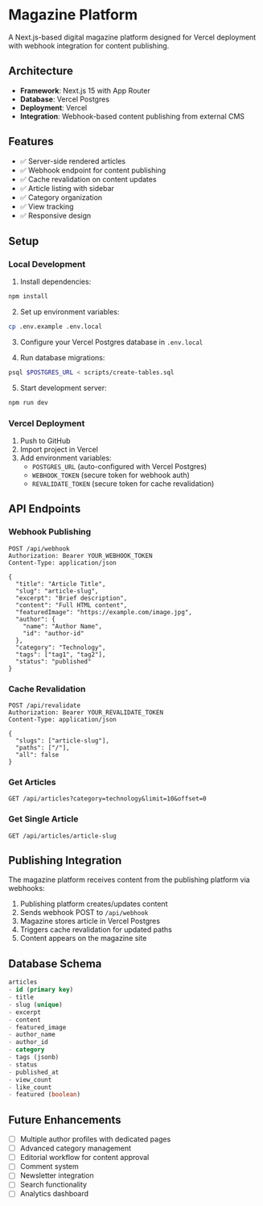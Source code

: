 # Magazine Platform

A Next.js-based digital magazine platform designed for Vercel deployment with webhook integration for content publishing.

## Architecture

- **Framework**: Next.js 15 with App Router
- **Database**: Vercel Postgres
- **Deployment**: Vercel
- **Integration**: Webhook-based content publishing from external CMS

## Features

- ✅ Server-side rendered articles
- ✅ Webhook endpoint for content publishing
- ✅ Cache revalidation on content updates
- ✅ Article listing with sidebar
- ✅ Category organization
- ✅ View tracking
- ✅ Responsive design

## Setup

### Local Development

1. Install dependencies:
```bash
npm install
```

2. Set up environment variables:
```bash
cp .env.example .env.local
```

3. Configure your Vercel Postgres database in `.env.local`

4. Run database migrations:
```bash
psql $POSTGRES_URL < scripts/create-tables.sql
```

5. Start development server:
```bash
npm run dev
```

### Vercel Deployment

1. Push to GitHub
2. Import project in Vercel
3. Add environment variables:
   - `POSTGRES_URL` (auto-configured with Vercel Postgres)
   - `WEBHOOK_TOKEN` (secure token for webhook auth)
   - `REVALIDATE_TOKEN` (secure token for cache revalidation)

## API Endpoints

### Webhook Publishing
```
POST /api/webhook
Authorization: Bearer YOUR_WEBHOOK_TOKEN
Content-Type: application/json

{
  "title": "Article Title",
  "slug": "article-slug",
  "excerpt": "Brief description",
  "content": "Full HTML content",
  "featuredImage": "https://example.com/image.jpg",
  "author": {
    "name": "Author Name",
    "id": "author-id"
  },
  "category": "Technology",
  "tags": ["tag1", "tag2"],
  "status": "published"
}
```

### Cache Revalidation
```
POST /api/revalidate
Authorization: Bearer YOUR_REVALIDATE_TOKEN
Content-Type: application/json

{
  "slugs": ["article-slug"],
  "paths": ["/"],
  "all": false
}
```

### Get Articles
```
GET /api/articles?category=technology&limit=10&offset=0
```

### Get Single Article
```
GET /api/articles/article-slug
```

## Publishing Integration

The magazine platform receives content from the publishing platform via webhooks:

1. Publishing platform creates/updates content
2. Sends webhook POST to `/api/webhook`
3. Magazine stores article in Vercel Postgres
4. Triggers cache revalidation for updated paths
5. Content appears on the magazine site

## Database Schema

```sql
articles
- id (primary key)
- title
- slug (unique)
- excerpt
- content
- featured_image
- author_name
- author_id
- category
- tags (jsonb)
- status
- published_at
- view_count
- like_count
- featured (boolean)
```

## Future Enhancements

- [ ] Multiple author profiles with dedicated pages
- [ ] Advanced category management
- [ ] Editorial workflow for content approval
- [ ] Comment system
- [ ] Newsletter integration
- [ ] Search functionality
- [ ] Analytics dashboard